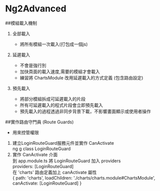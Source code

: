 # Ng2Advanced

##模組載入機制
  1. 全部載入  
     - 將所有模組一次載入(打包成一個js)  

  2. 延遲載入  
     - 不會是強行別  
     - 加快頁面的載入速度,需要的模組才會載入  
     - 練習將 ChartsModule 改用延遲載入的方式定義 (包含路由設定)  

  3. 預先載入  
     - 將部分模組拆成可延遲載入的片段  
     - 所有可延遲載入的程式片段會立即預先載入  
     - 預先載入的過程透過非同步背景下載，不影響畫面顯示或使用者操作  

##實作路由守門員 (Route Guards)
  * 用來控管權限
  1. 建立LoginRouteGuard服務元件並實作 CanActivate  
     ng g class LoginRouteGuard  
  2. 實作 CanActivate 介面  
     到 app.module.ts 將 LoginRouteGuard 加入 providers  
     providers: [LoginRouteGuard]  
     在 'charts' 路由定義加上 canActivate 屬性  
    { path: 'charts', loadChildren: './charts/charts.module#ChartsModule', canActivate: [LoginRouteGuard] }    
     


